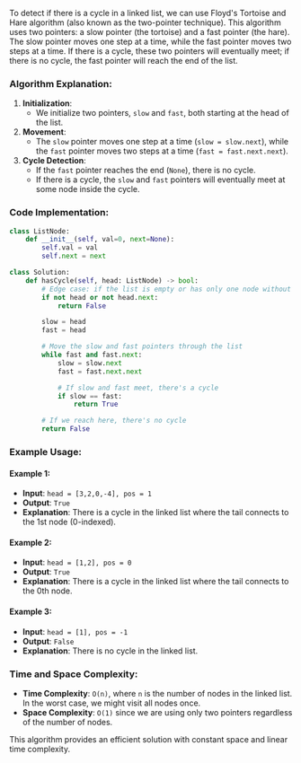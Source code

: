 To detect if there is a cycle in a linked list, we can use Floyd's Tortoise and Hare algorithm (also known as the two-pointer technique). This algorithm uses two pointers: a slow pointer (the tortoise) and a fast pointer (the hare). The slow pointer moves one step at a time, while the fast pointer moves two steps at a time. If there is a cycle, these two pointers will eventually meet; if there is no cycle, the fast pointer will reach the end of the list.

### Algorithm Explanation:
1. **Initialization**:
   - We initialize two pointers, `slow` and `fast`, both starting at the head of the list.
2. **Movement**:
   - The `slow` pointer moves one step at a time (`slow = slow.next`), while the `fast` pointer moves two steps at a time (`fast = fast.next.next`).
3. **Cycle Detection**:
   - If the `fast` pointer reaches the end (`None`), there is no cycle.
   - If there is a cycle, the `slow` and `fast` pointers will eventually meet at some node inside the cycle.

### Code Implementation:

```python
class ListNode:
    def __init__(self, val=0, next=None):
        self.val = val
        self.next = next

class Solution:
    def hasCycle(self, head: ListNode) -> bool:
        # Edge case: if the list is empty or has only one node without a cycle
        if not head or not head.next:
            return False

        slow = head
        fast = head

        # Move the slow and fast pointers through the list
        while fast and fast.next:
            slow = slow.next
            fast = fast.next.next

            # If slow and fast meet, there's a cycle
            if slow == fast:
                return True

        # If we reach here, there's no cycle
        return False
```

### Example Usage:

#### Example 1:
- **Input**: `head = [3,2,0,-4], pos = 1`
- **Output**: `True`
- **Explanation**: There is a cycle in the linked list where the tail connects to the 1st node (0-indexed).

#### Example 2:
- **Input**: `head = [1,2], pos = 0`
- **Output**: `True`
- **Explanation**: There is a cycle in the linked list where the tail connects to the 0th node.

#### Example 3:
- **Input**: `head = [1], pos = -1`
- **Output**: `False`
- **Explanation**: There is no cycle in the linked list.

### Time and Space Complexity:
- **Time Complexity**: `O(n)`, where `n` is the number of nodes in the linked list. In the worst case, we might visit all nodes once.
- **Space Complexity**: `O(1)` since we are using only two pointers regardless of the number of nodes.

This algorithm provides an efficient solution with constant space and linear time complexity.
